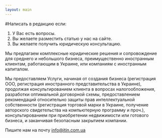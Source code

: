 ```yaml
---
layout: main
---
```


#Написать в редакцию если:

1. У Вас есть вопросы.
2. Вы желаете разместить статью у нас на сайте.
3. Вы желаете получить юридическую консультацию.

Мы предлагаем комплексные юридические решения и сопровождение для среднего и небольшого бизнеса, преимущественно иностранным клиентам, работающим в Украине, или компаниям с иностранным капиталом.

Мы предоставляем Услуги, начиная от создания бизнеса (регистрация ООО, регистрация иностранного представительства в Украине), продолжая консультированием клиента в вопросах налогообложения, разработки оптимальной договорной схемы, предоставлением рекомендаций относительно защиты прав интеллектуальной собственности (регистрация торговой марки в Украине, получение авторского свидетельства на компьютерную программу и проч.), консультированием при приобретении недвижимости или готового бизнеса, и заканчивая безопасным закрытием компании.

Пишите нам на почту [info@itin.com.ua](info@itin.com.ua)


